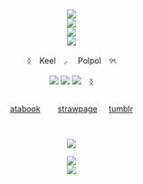 <div align = center> <img src= https://64.media.tumblr.com/46154b0c1b90ba42923d1cb82017be82/17e56c69ffb64f87-f2/s2048x3072/cec7ba93f920a66858601bd23b1f94d1e54d3823.pnj> </div>
<div align = center> <img src= https://64.media.tumblr.com/333f24c67eb5537354b6965deff87db3/f6ea31639d1cde4f-7f/s2048x3072/7debc5aa237d6535bd311470eb1bf26d318eacbc.pnj> </div>
<div align = center> <img src= https://www5.lunapic.com/do-not-link-here-use-hosting-instead/175926646910804747?55550091523> </div> 
<div align = center> <img src= https://64.media.tumblr.com/6da60a03f595674fed14cb744867a3db/1772854da6a99e02-2c/s640x960/619daa5bae619ef9fce2eee957e6a58c26c7985d.gifv> </div> 
⠀
<div align = center> ᛝ ⠀Keel⠀  ⸝ ⠀ Polpol ⠀୨ৎ </div>
⠀
<div align = center> <img src= https://i.postimg.cc/SRtzcpKg/gendervoid.png> <img src=https://i.postimg.cc/mDSTmwTM/aromantic-5-stripes-20-px.png> <img src= https://i.postimg.cc/PfCxCX6n/aceflux-5-stripes-20-px.png>⠀ ᛝ </div>
⠀
<div id="header" align="center">

[atabook](https://keel.atabook.org/)⠀⠀⠀[strawpage](https://keel.straw.page)⠀⠀[tumblr](https://www.tumblr.com/keelx3)

⠀<div align = center> <img src= https://64.media.tumblr.com/6da60a03f595674fed14cb744867a3db/1772854da6a99e02-2c/s640x960/619daa5bae619ef9fce2eee957e6a58c26c7985d.gifv> </div> 
<div align = center> <img src= https://64.media.tumblr.com/89a7078b3978e3503a1b7344428df0bc/f03668631de77a31-ff/s2048x3072/ec7dae344efb376ddab4a6d6b76b8341ae7320b9.pnj> </div>
<div align = center> <img src= https://64.media.tumblr.com/333f24c67eb5537354b6965deff87db3/f6ea31639d1cde4f-7f/s2048x3072/7debc5aa237d6535bd311470eb1bf26d318eacbc.pnj> </div>
